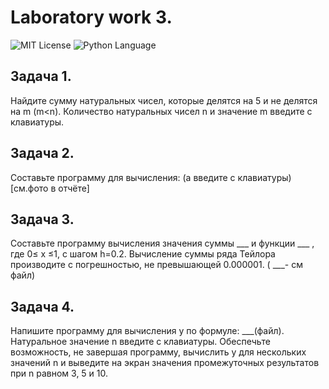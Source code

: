 # Laboratory work 3.
<img src="https://img.shields.io/github/license/DimaPermyakov/IU5?color=brightgreen" alt="MIT License"> <img src="https://img.shields.io/badge/language-C++-purple.svg" alt="Python Language">

## Задача 1.
Найдите сумму натуральных чисел, которые делятся на 5 и не делятся на m (m<n). Количество натуральных чисел n и значение m введите с клавиатуры.
## Задача 2.
Составьте программу для вычисления: (a введите с клавиатуры)
 [см.фото в отчёте]
## Задача 3.
Составьте программу вычисления значения суммы ___ и функции ___ , где 0≤ х ≤1, с шагом h=0.2. Вычисление суммы ряда Тейлора производите с погрешностью, не превышающей 0.000001. ( ___- см файл)
## Задача 4. 
Напишите программу для вычисления у по формуле:	___(файл).
Натуральное значение n введите с клавиатуры. Обеспечьте возможность, не завершая программу, вычислить y для нескольких значений n и выведите на экран значения промежуточных результатов при n равном 3, 5 и 10. 
